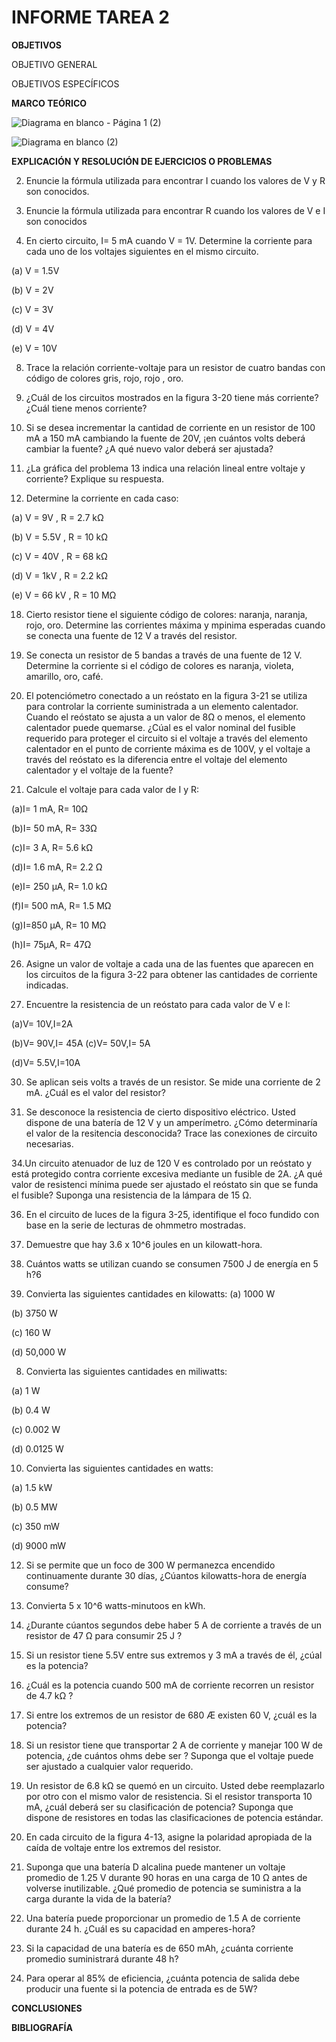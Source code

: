 # INFORME TAREA 2

**OBJETIVOS**


OBJETIVO GENERAL



OBJETIVOS ESPECÍFICOS

**MARCO TEÓRICO**



![Diagrama en blanco - Página 1 (2)](https://user-images.githubusercontent.com/105606339/170149510-6202f008-862a-43a9-becc-52e1f0dd126d.png)


![Diagrama en blanco (2)](https://user-images.githubusercontent.com/105606339/170149531-b844e70a-1586-4b59-afe0-501efa315f7b.png)


**EXPLICACIÓN Y RESOLUCIÓN DE EJERCICIOS O PROBLEMAS**





2. Enuncie la fórmula utilizada para encontrar I cuando los valores de V y R son conocidos.



4. Enuncie la fórmula utilizada para encontrar R cuando los valores de V e I son conocidos

6. En cierto circuito, I= 5 mA cuando V = 1V. Determine la corriente para cada uno de los voltajes siguientes en el mismo circuito.

(a) V = 1.5V

(b) V = 2V

(c) V = 3V

(d) V = 4V

(e) V = 10V


8. Trace la relación corriente-voltaje para un resistor de cuatro bandas con código de colores gris, rojo, rojo , oro.


10. ¿Cuál de los circuitos mostrados en la figura 3-20 tiene más corriente? ¿Cuál tiene menos corriente?

12. Si se desea incrementar la cantidad de corriente en un resistor de 100 mA a 150 mA cambiando la fuente de 20V, ¡en cuántos volts deberá cambiar la fuente? ¿A qué nuevo valor deberá ser ajustada?


14. ¿La gráfica del problema 13 indica una relación lineal entre voltaje y corriente? Explique su respuesta.


16. Determine la corriente en cada caso:

(a) V = 9V , R = 2.7 kΩ

(b) V = 5.5V , R = 10 kΩ


(c) V = 40V , R = 68 kΩ


(d) V = 1kV , R = 2.2 kΩ

(e) V = 66 kV , R = 10 MΩ


18. Cierto resistor tiene el siguiente código de colores: naranja, naranja, rojo, oro. Determine las corrientes máxima y mpinima esperadas cuando se conecta una fuente de 12 V a través del resistor.


20. Se conecta un resistor de 5 bandas a través de una fuente de 12 V. Determine la corriente si el código de colores es naranja, violeta, amarillo, oro, café.


22. El potenciómetro conectado a un reóstato en la figura 3-21 se utiliza para controlar la corriente suministrada a un elemento calentador. Cuando el reóstato se ajusta a un valor de 8Ω o menos, el elemento calentador puede quemarse. ¿Cúal es el valor nominal del fusible requerido para proteger el circuito si el voltaje a través del elemento calentador en el punto de corriente máxima es de 100V, y el voltaje a través del reóstato es la diferencia entre el voltaje del elemento calentador y el voltaje de la fuente?




24. Calcule el voltaje para cada valor de I y R:





(a)I= 1 mA, R= 10Ω

(b)I= 50 mA, R= 33Ω

(c)I= 3 A, R= 5.6 kΩ

(d)I= 1.6 mA, R= 2.2 Ω

(e)I= 250 µA, R= 1.0 kΩ

(f)I= 500 mA, R= 1.5 MΩ

(g)I=850 µA, R= 10 MΩ

(h)I= 75µA, R= 47Ω


26. Asigne un valor de voltaje a cada una de las fuentes que aparecen en los circuitos de la figura 3-22 para obtener las cantidades de corriente indicadas.



28. Encuentre la resistencia de un reóstato para cada valor de V e I:

(a)V= 10V,I=2A

(b)V= 90V,I= 45A
(c)V= 50V,I= 5A

(d)V= 5.5V,I=10A


30. Se aplican seis volts a través de un resistor. Se mide una corriente de 2 mA. ¿Cuál es el valor del resistor?




32. Se desconoce la resistencia de cierto dispositivo eléctrico. Usted dispone de una batería de 12 V y un amperímetro. ¿Cómo determinaría el valor de la resitencia desconocida? Trace las conexiones de circuito necesarias.


34.Un circuito atenuador de luz de 120 V es controlado por un reóstato y está protegido contra corriente excesiva mediante un fusible de 2A. ¿A qué valor de resistenci mínima puede ser ajustado el reóstato sin  que se funda el fusible? Suponga una resistencia de la lámpara de 15 Ω.




36. En el circuito de luces de la figura 3-25, identifique el foco fundido con base en la serie de lecturas de ohmmetro mostradas.















2. Demuestre que hay 3.6 x 10^6 joules en un kilowatt-hora.


4. Cuántos watts se utilizan cuando se consumen 7500 J de energía en 5 h?6

6. Convierta las siguientes cantidades en kilowatts:
(a) 1000 W

(b) 3750 W

(c) 160 W


(d) 50,000 W



8. Convierta las siguientes cantidades en miliwatts:

(a) 1 W

(b) 0.4 W

(c) 0.002 W

(d) 0.0125 W

10. Convierta las siguientes cantidades en watts:

(a) 1.5 kW

(b) 0.5 MW

(c) 350 mW

(d) 9000 mW


12. Si se permite que un foco de 300 W permanezca encendido continuamente durante 30 días, ¿Cúantos kilowatts-hora de energía consume?

14. Convierta 5 x 10^6 watts-minutoos en kWh.


16. ¿Durante cúantos segundos debe haber 5 A de corriente a través de un resistor de 47 Ω para consumir 25 J ?


18. Si un resistor tiene 5.5V entre sus extremos y 3 mA a través de él, ¿cúal es la potencia?



20. ¿Cuál es la potencia cuando 500 mA de corriente recorren un resistor de 4.7  kΩ ?


22. Si entre los extremos de un resistor de 680 Æ existen 60 V, ¿cuál es la potencia?
 


24. Si un resistor tiene que transportar 2 A de corriente y manejar 100 W de potencia, ¿de cuántos ohms debe ser ? Suponga que el voltaje puede ser ajustado a cualquier valor requerido.





26. Un resistor de 6.8 kΩ se quemó en un circuito.  Usted debe reemplazarlo por otro con el mismo valor de resistencia. Si el resistor transporta 10 mA, ¿cuál deberá ser su clasificación de potencia? Suponga que dispone de resistores en todas las clasificaciones de potencia estándar.


28. En cada circuito de la figura 4-13, asigne la polaridad apropiada de la caída de voltaje entre los extremos del resistor.


30. Suponga que una batería D alcalina puede mantener un voltaje promedio de 1.25 V durante 90 horas en una carga de 10 Ω  antes de volverse inutilizable. ¿Qué promedio de potencia se suministra a la carga durante la vida de la batería?



32. Una batería puede proporcionar un promedio de 1.5 A de corriente durante 24 h. ¿Cuál es su capacidad en amperes-hora?


34. Si la capacidad de una batería es de 650 mAh, ¿cuánta corriente promedio suministrará durante 48 h?



36. Para operar al 85% de eficiencia, ¿cuánta potencia de salida debe producir una fuente si la potencia de entrada es de 5W?


**CONCLUSIONES**

**BIBLIOGRAFÍA**






